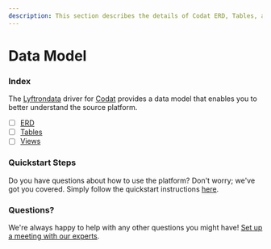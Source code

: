 ```yaml
---
description: This section describes the details of Codat ERD, Tables, and Views.
---
```


# Data Model

### Index

The  [Lyftrondata](https://www.lyftrondata.com/) driver for [Codat](https://www.lyftrondata.com/integration/finance-analytics/codat/) provides a data model that enables you to better understand the source platform.

* [ ] [ERD](erd.md)
* [ ] [Tables](tables.md)
* [ ] [Views](views.md)

### Quickstart Steps

Do you have questions about how to use the platform? Don't worry; we've got you covered. Simply follow the quickstart instructions [here](../README.md).


### Questions? <a href="#questions" id="questions"></a>

We're always happy to help with any other questions you might have! [Set up a meeting with our experts](https://www.lyftrondata.com/book-a-meeting/).

